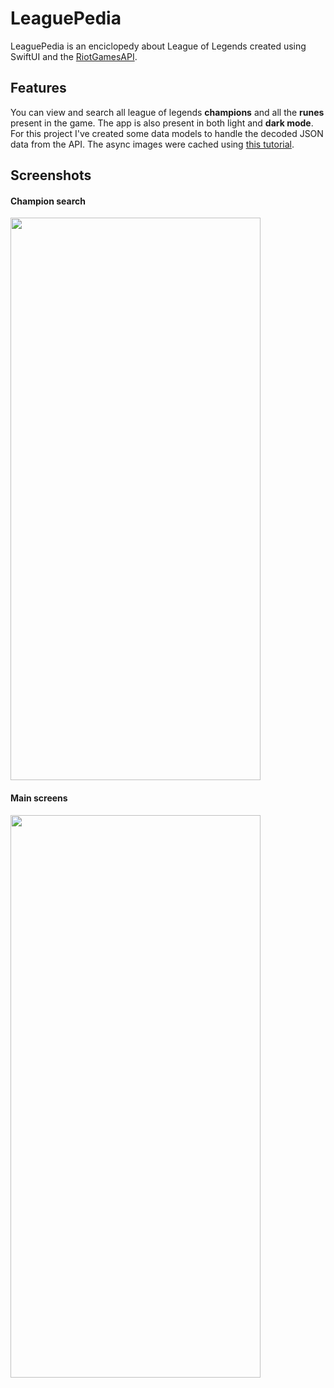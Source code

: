 # LeaguePedia
LeaguePedia is an enciclopedy about League of Legends created using SwiftUI and the [RiotGamesAPI](https://developer.riotgames.com/).

## Features
You can view and search all league of legends **champions** and all the **runes** present in the game. The app is also present in both light and **dark mode**. For this project I've created some data models to handle the decoded JSON data from the API. The async images were cached using [this tutorial](https://youtu.be/KhGyiOk3Yzk). 

## Screenshots

#### Champion search
<img src="https://user-images.githubusercontent.com/94223094/148912522-d33b5988-881e-4afa-bb6c-64c794017002.gif" width="400" height="900">

#### Main screens
<img src="https://user-images.githubusercontent.com/94223094/148950000-c2cf84d6-4ee4-467f-be74-52e9bacaa8a6.gif" width="400" height="900">





